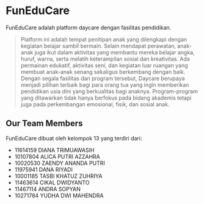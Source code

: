 # FunEduCare
FunEduCare adalah platform daycare dengan fasilitas pendidikan.
> Platform ini adalah tempat penitipan anak yang dilengkapi dengan kegiatan belajar sambil bermain. Selain mendapat perawatan, anak-anak juga ikut dalam aktivitas yang membantu mereka belajar angka, huruf, warna, serta melatih keterampilan sosial dan kreativitas. Ada permainan edukatif, aktivitas seni, dan kegiatan luar ruangan yang membuat anak-anak senang sekaligus berkembang dengan baik.
> Dengan segala fasilitas dan program tersebut, Daycare berupaya menjadi pilihan terbaik bagi para orang tua yang ingin memberikan pendidikan usia dini yang berkualitas bagi anaknya. Program-program yang ditawarkan tidak hanya berfokus pada bidang akademis tetapi juga pada perkembangan emosional, fisik, dan sosial anak.

## Our Team Members
FunEduCare dibuat oleh kelompok 13 yang terdiri dari:
- 11614159 DIANA TRIMUAWASIH 
- 10107804 ALICA PUTRI AZZAHRA
- 10020530 ZAENDY ANANDA PUTRI
- 11975941 DANA RIYADI
- 10001185 TASBI KHATUZ ZUHRIYA
- 11463614 CIKAL DWIDYANTO
- 11467114 ANDRA SOPYAN 
- 10271784 YUDHA DWI MAHENDRA

